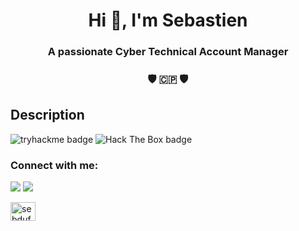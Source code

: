 <h1 align="center">Hi 👋, I'm Sebastien</h1>

<h3 align="center">A passionate Cyber Technical Account Manager</h3>
<h3 align="center">🛡️ 🇨🇵 🛡️</h3>

## Description

![tryhackme badge](https://tryhackme-badges.s3.amazonaws.com/3LPR0F350R.png)
![Hack The Box badge](https://www.hackthebox.eu/badge/image/1427459)

<h3 align="left">Connect with me:</h3>
<img src="https://img.shields.io/badge/ProtonMail-8B89CC?style=for-the-badge&logo=protonmail&logoColor=white">
<img src="https://img.shields.io/badge/LinkedIn-0077B5?style=for-the-badge&logo=linkedin&logoColor=white">
<p align="left">
<a href="https://linkedin.com/in/sebdufourcq" target="blank"><img align="center" src="https://raw.githubusercontent.com/rahuldkjain/github-profile-readme-generator/master/src/images/icons/Social/linked-in-alt.svg" alt="sebdufourcq" height="30" width="40" /></a>
</p>
